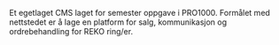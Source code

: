 Et egetlaget CMS laget for semester oppgave i PRO1000. Formålet med nettstedet er å lage en platform for salg, kommunikasjon og ordrebehandling for REKO ring/er.
